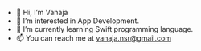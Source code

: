 - 👋 Hi, I’m Vanaja
- 👀 I’m interested in App Development.
- 🌱 I’m currently learning Swift programming language.
- 📫 You can reach me at vanaja.nsr@gmail.com

<!---
vanajansr/vanajansr is a ✨ special ✨ repository because its `README.md` (this file) appears on your GitHub profile.
You can click the Preview link to take a look at your changes.
--->
